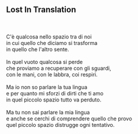 <div class="col-md-3">
<h2> Lost In Translation </h2>
<br><br>
C'è qualcosa nello spazio tra di noi<br>
in cui quello che diciamo si trasforma<br>
in quello che l'altro sente. <br>
<br>
In quel vuoto qualcosa si perde<br>
che proviamo a recuperare con gli sguardi,<br>
con le mani, con le labbra, coi respiri. <br>
<br>
Ma io non so parlare la tua lingua<br>
e per quanto mi sforzi di dirti che ti amo<br>
in quel piccolo spazio tutto va perduto. <br>
<br>
Ma tu non sai parlare la mia lingua<br>
e anche se cerchi di comprendere quello che provo<br>
quel piccolo spazio distrugge ogni tentativo.<br>
</div>
